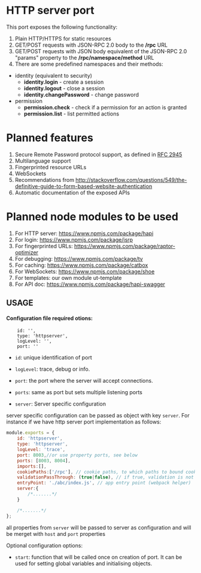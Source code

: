 # HTTP server port

This port exposes the following functionality:

1. Plain HTTP/HTTPS for static resources
1. GET/POST requests with JSON-RPC 2.0 body to the **/rpc** URL
1. GET/POST requests with JSON body equivalent of the JSON-RPC 2.0 "params" property to the **/rpc/namespace/method** URL
1. There are some predefined namespaces and their methods:
  * identity (equivalent to security)
    * **identity.login** - create a session
    * **identity.logout** - close a session
    * **identity.changePassword** - change password
  * permission
    * **permission.check** - check if a permission for an action is granted
    * **permission.list** - list permitted actions

# Planned features

1. Secure Remote Password protocol support, as defined in [RFC 2945](http://tools.ietf.org/html/rfc2945)
1. Multilanguage support
1. Fingerprinted resource URLs
1. WebSockets
1. Recommendations from http://stackoverflow.com/questions/549/the-definitive-guide-to-form-based-website-authentication
1. Automatic documentation of the exposed APIs

# Planned node modules to be used

1. For HTTP server: https://www.npmjs.com/package/hapi
1. For login: https://www.npmjs.com/package/jsrp
1. For fingerprinted URLs: https://www.npmjs.com/package/raptor-optimizer
1. For debugging: https://www.npmjs.com/package/tv
1. For caching: https://www.npmjs.com/package/catbox
1. For WebSockets: https://www.npmjs.com/package/shoe
1. For templates: our own module ut-template
1. For API doc: https://www.npmjs.com/package/hapi-swagger

## USAGE

#### Configuration file required otions:

```
    id: '',
    type: 'httpserver',
    logLevel: '',
    port: ''
```

* `id`: unique identification of port

* `logLevel`: trace, debug or info.

* `port`: the port where the server will accept connections.

* `ports`: same as port but sets multiple listening ports

* `server`: Server specific configuration

server specific configuration can be passed as object with key `server`.
For instance if we have http server port implementation as follows:
```javascript
module.exports = {
    id: 'httpserver',
    type: 'httpserver',
    logLevel: 'trace',
    port: 8003,//or use property ports, see below
    ports: [8003, 8004],
    imports:[],
    cookiePaths:['/rpc'], // cookie paths, to which paths to bound cookies to, default: /rpc
    validationPassThrough: (true|false), // if true, validation is not mandatory for methods. default policy: restrictive
    entryPoint: './abc/index.js', // app entry point (webpack helper)
    server:{
        /*.......*/
    }

    /*.......*/
};
```
all properties from `server` will be passed to server as configuration and will be merget with `host` and `port` properties


Optional configuration options:
* `start`: function that will be called once on creation of port. It can be used for setting global variables and initialising objects.
